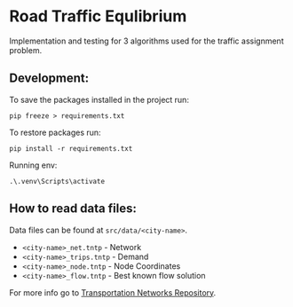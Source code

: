 # Road Traffic Equlibrium

Implementation and testing for 3 algorithms used for the traffic assignment problem.

## Development:

To save the packages installed in the project run:

```
pip freeze > requirements.txt
```

To restore packages run:

```
pip install -r requirements.txt
```

Running env:

```
.\.venv\Scripts\activate
```

## How to read data files:

Data files can be found at `src/data/<city-name>`.

- `<city-name>_net.tntp` - Network
- `<city-name>_trips.tntp` - Demand
- `<city-name>_node.tntp` - Node Coordinates
- `<city-name>_flow.tntp` - Best known flow solution

For more info go to [Transportation Networks Repository](https://github.com/bstabler/TransportationNetworks).

